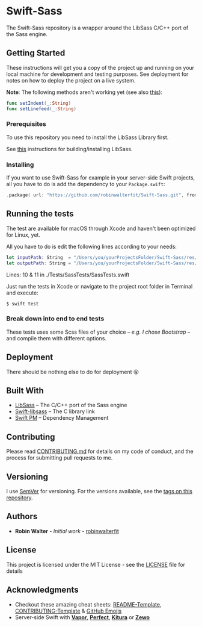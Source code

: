 # Swift-Sass

The Swift-Sass repository is a wrapper around the LibSass C/C++ port of the Sass engine.

## Getting Started

These instructions will get you a copy of the project up and running on your local machine for development and testing purposes. See deployment for notes on how to deploy the project on a live system.

**Note**: The following methods aren't working yet (see also [this](https://stackoverflow.com/questions/46990608/how-to-pass-a-swift-string-that-just-contains-white-spaces-to-a-c-method)):

```swift
func setIndent(_:String)
func setLinefeed(_:String)
```

### Prerequisites

To use this repository you need to install the LibSass Library first.

See [this](https://github.com/sass/libsass/blob/master/docs/build.md) instructions for building/installing LibSass.

### Installing

If you want to use Swift-Sass for example in your server-side Swift projects, all you have to do is add the dependency to your `Package.swift`:

```swift
.package( url: "https://github.com/robinwalterfit/Swift-Sass.git", from: "1.0.0" )
```

## Running the tests

The test are available for macOS through Xcode and haven't been optimized for Linux, yet.

All you have to do is edit the following lines according to your needs:

```swift
let inputPath: String  = "/Users/you/yourProjectsFolder/Swift-Sass/res/scss/style.scss"
let outputPath: String = "/Users/you/yourProjectsFolder/Swift-Sass/res/style"
```
Lines: 10 & 11 in ./Tests/SassTests/SassTests.swift

Just run the tests in Xcode or navigate to the project root folder in Terminal and execute:

```
$ swift test
```

### Break down into end to end tests

These tests uses some Scss files of your choice – *e.g. I chose Bootstrap* – and compile them with different options.

## Deployment

There should be nothing else to do for deployment :open_mouth:

## Built With

* [LibSass](https://github.com/sass/libsass) – The C/C++ port of the Sass engine
* [Swift-libsass](https://github.com/robinwalterfit/Swift-libsass) – The C library link
* [Swift PM](https://github.com/apple/swift-package-manager) – Dependency Management

## Contributing

Please read [CONTRIBUTING.md](CONTRIBUTING.md) for details on my code of conduct, and the process for submitting pull requests to me.

## Versioning

I use [SemVer](http://semver.org/) for versioning. For the versions available, see the [tags on this repository](https://github.com/robinwalterfit/Swift-Sass/tags).

## Authors

* **Robin Walter** - *Initial work* - [robinwalterfit](https://github.com/robinwalterfit)

## License

This project is licensed under the MIT License - see the [LICENSE](LICENSE) file for details

## Acknowledgments

* Checkout these amazing cheat sheets: [README-Template](https://gist.github.com/PurpleBooth/109311bb0361f32d87a2), [CONTRIBUTING-Template](https://gist.github.com/PurpleBooth/b24679402957c63ec426) & [GitHub Emojis](https://gist.github.com/rxaviers/7360908)
* Server-side Swift with **[Vapor](https://github.com/vapor/vapor)**, **[Perfect](https://github.com/PerfectlySoft/Perfect)**, **[Kitura](https://github.com/IBM-Swift/Kitura)** or **[Zewo](https://github.com/Zewo/Zewo)**
